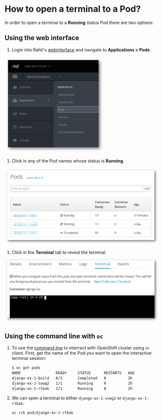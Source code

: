 # How to open a terminal to a Pod?

In order to open a terminal to a **Running** status Pod there are two options:

## Using the web interface

1. Login into Rahti's [webinterface](https://docs.csc.fi/cloud/rahti/usage/getting_started/) and navigate to **Applications > Pods**.

![Terminal Pod](img/terminalPod1.png)

1. Click in any of the Pod names whose status is **Running**.

![Terminal Pod](img/terminalPod2.png)

1. Click in the **Terminal** tab to reveal the terminal.

![Terminal Pod](img/terminalPod3.png)

## Using the command line with `oc`

1. To use the [command line](https://docs.csc.fi/cloud/rahti/usage/cli/) to interract with OpenShift cluster using `oc` client. First, get the name of the Pod you want to open the interactive terminal session:

	```sh
	$ oc get pods
	NAME                READY     STATUS      RESTARTS   AGE
	django-ex-1-build   0/1       Completed   0          2h
	django-ex-1-svwg2   1/1       Running     0          2h
	django-ex-1-rtbak   1/1       Running     0          2h
	```

1. We can open a terminal to either `django-ex-1-svwg2` or `django-ex-1-rtbak`.

	```sh
	oc rsh pod/django-ex-1-rtbak
	```


